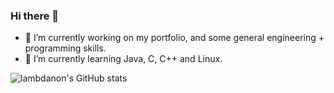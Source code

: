 ### Hi there 👋

- 🔭 I’m currently working on my portfolio, and some general engineering + programming skills.
- 🌱 I’m currently learning Java, C, C++ and Linux.

![lambdanon's GitHub stats](https://github-readme-stats.vercel.app/api?username=anuraghazra&show_icons=true&theme=radical&count_private=true)
